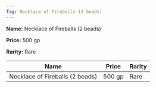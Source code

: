 ```yaml
---
Tag: Necklace of Fireballs (2 beads)
---
```


**Name:** Necklace of Fireballs (2 beads)

**Price:** 500 gp

**Rarity:** Rare

| Name     | Price     | Rarity     |
| -------- | --------- | ---------- |
| Necklace of Fireballs (2 beads) | 500 gp | Rare |
